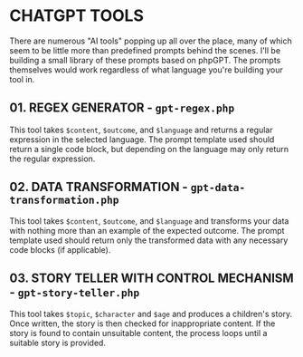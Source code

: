 # CHATGPT TOOLS

There are numerous "AI tools" popping up all over the place, many of which seem to be little more than predefined prompts behind the scenes. I'll be building a small library of these prompts based on phpGPT. The prompts themselves would work regardless of what language you're building your tool in.

## 01. REGEX GENERATOR - ```gpt-regex.php```

This tool takes ```$content```, ```$outcome```, and ```$language``` and returns a regular expression in the selected language. The prompt template used should return a single code block, but depending on the language may only return the regular expression.

## 02. DATA TRANSFORMATION - ```gpt-data-transformation.php```

This tool takes ```$content```, ```$outcome```, and ```$language``` and transforms your data with nothing more than an example of the expected outcome. The prompt template used should return only the transformed data with any necessary code blocks (if applicable).

## 03. STORY TELLER WITH CONTROL MECHANISM - ```gpt-story-teller.php```

This tool takes ```$topic```, ```$character``` and ```$age``` and produces a children's story. Once written, the story is then checked for inappropriate content. If the story is found to contain unsuitable content, the process loops until a suitable story is provided.